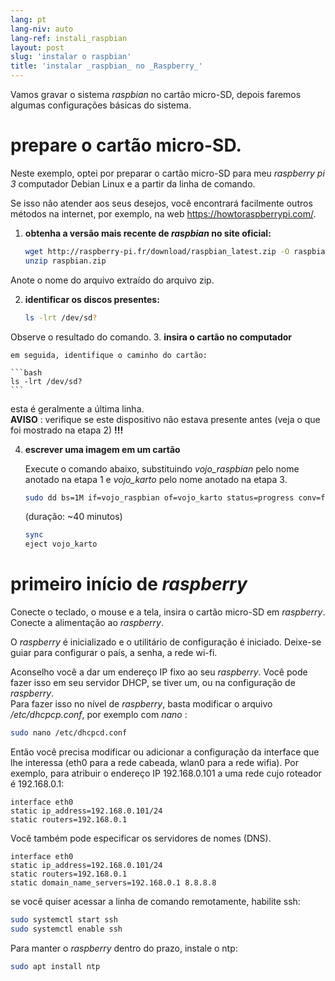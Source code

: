 ```yaml
---
lang: pt
lang-niv: auto
lang-ref: instali_raspbian
layout: post
slug: 'instalar o raspbian'
title: 'instalar _raspbian_ no _Raspberry_'
---
```


Vamos gravar o sistema _raspbian_ no cartão micro-SD, depois faremos algumas configurações básicas do sistema. 


# prepare o cartão micro-SD.

Neste exemplo, optei por preparar o cartão micro-SD para meu _raspberry pi 3_ computador Debian Linux e a partir da linha de comando.

Se isso não atender aos seus desejos, você encontrará facilmente outros métodos na internet, por exemplo, na web <https://howtoraspberrypi.com/>.

 1. **obtenha a versão mais recente de _raspbian_ no site oficial:**



    ```bash
    wget http://raspberry-pi.fr/download/raspbian_latest.zip -O raspbian.zip
    unzip raspbian.zip
    ```
Anote o nome do arquivo extraído do arquivo zip.
    
 2. **identificar os discos presentes:**


    
    ```bash
    ls -lrt /dev/sd?
    ```
Observe o resultado do comando.
3. **insira o cartão no computador**
    
    em seguida, identifique o caminho do cartão:
    
    ```bash
    ls -lrt /dev/sd?
    ```
esta é geralmente a última linha.  
    **AVISO** : verifique se este dispositivo não estava presente antes \(veja o que foi mostrado na etapa 2\) **!!!**

 4. **escrever uma imagem em um cartão**



    Execute o comando abaixo, substituindo _vojo\_raspbian_ pelo nome anotado na etapa 1 e _vojo\_karto_ pelo nome anotado na etapa 3.
    
    ```bash
    sudo dd bs=1M if=vojo_raspbian of=vojo_karto status=progress conv=fsync
    ```
    (duração: ~40 minutos)
    
    ```bash
    sync
    eject vojo_karto
    ``` 


# primeiro início de _raspberry_
Conecte o teclado, o mouse e a tela, insira o cartão micro-SD em _raspberry_.  
Conecte a alimentação ao _raspberry_.

O _raspberry_ é inicializado e o utilitário de configuração é iniciado. Deixe-se guiar para configurar o país, a senha, a rede wi-fi.

Aconselho você a dar um endereço IP fixo ao seu _raspberry_. Você pode fazer isso em seu servidor DHCP, se tiver um, ou na configuração de _raspberry_.  
Para fazer isso no nível de _raspberry_, basta modificar o arquivo _/etc/dhcpcp.conf_, por exemplo com _nano_ :

```bash
sudo nano /etc/dhcpcd.conf
```

Então você precisa modificar ou adicionar a configuração da interface que lhe interessa (eth0 para a rede cabeada, wlan0 para a rede wifia). Por exemplo, para atribuir o endereço IP 192.168.0.101 a uma rede cujo roteador é 192.168.0.1:

```
interface eth0
static ip_address=192.168.0.101/24
static routers=192.168.0.1
```
Você também pode especificar os servidores de nomes (DNS). 

```
interface eth0
static ip_address=192.168.0.101/24
static routers=192.168.0.1
static domain_name_servers=192.168.0.1 8.8.8.8
```
se você quiser acessar a linha de comando remotamente, habilite ssh:

```bash
sudo systemctl start ssh
sudo systemctl enable ssh
```

Para manter o _raspberry_ dentro do prazo, instale o ntp:

```bash
sudo apt install ntp
```

